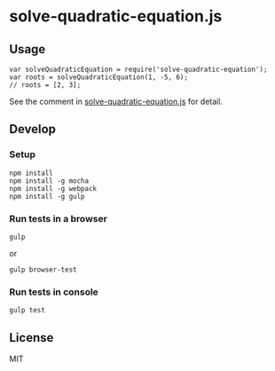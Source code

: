 solve-quadratic-equation.js
===========================

## Usage

```
var solveQuadraticEquation = require('solve-quadratic-equation');
var roots = solveQuadraticEquation(1, -5, 6);
// roots = [2, 3];
```

See the comment in [solve-quadratic-equation.js](solve-quadratic-equation.js) for detail.

## Develop

### Setup

```
npm install
npm install -g mocha
npm install -g webpack
npm install -g gulp
```

### Run tests in a browser

```
gulp
```

or

```
gulp browser-test
```

### Run tests in console

```
gulp test
```

## License

MIT
